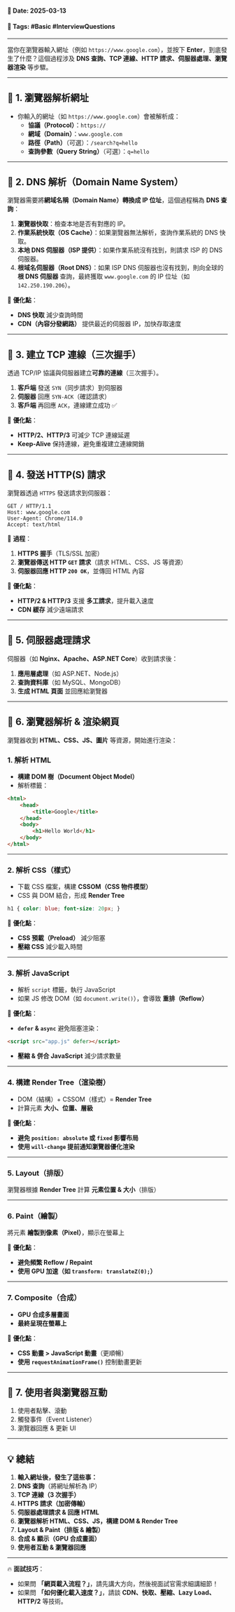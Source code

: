 #### 📅 **Date**: 2025-03-13

#### 🔖 **Tags**: #Basic #InterviewQuestions

---

當你在瀏覽器輸入網址（例如 `https://www.google.com`），並按下 **Enter**，到底發生了什麼？這個過程涉及 **DNS 查詢、TCP 連線、HTTP 請求、伺服器處理、瀏覽器渲染** 等步驟。

---

## **📍 1. 瀏覽器解析網址**

- 你輸入的網址（如 `https://www.google.com`）會被解析成：
    - **協議（Protocol）**：`https://`
    - **網域（Domain）**：`www.google.com`
    - **路徑（Path）**（可選）：`/search?q=hello`
    - **查詢參數（Query String）**（可選）：`q=hello`

---

## **📍 2. DNS 解析（Domain Name System）**

瀏覽器需要將**網域名稱（Domain Name）轉換成 IP 位址**，這個過程稱為 **DNS 查詢**：

1. **瀏覽器快取**：檢查本地是否有對應的 IP。
2. **作業系統快取（OS Cache）**：如果瀏覽器無法解析，查詢作業系統的 DNS 快取。
3. **本地 DNS 伺服器（ISP 提供）**：如果作業系統沒有找到，則請求 ISP 的 DNS 伺服器。
4. **根域名伺服器（Root DNS）**：如果 ISP DNS 伺服器也沒有找到，則向全球的 **根 DNS 伺服器** 查詢，最終獲取 `www.google.com` 的 IP 位址（如 `142.250.190.206`）。

🔹 **優化點**：
- **DNS 快取** 減少查詢時間
- **CDN（內容分發網路）** 提供最近的伺服器 IP，加快存取速度

---

## **📍 3. 建立 TCP 連線（三次握手）**

透過 TCP/IP 協議與伺服器建立**可靠的連線**（三次握手）。

1. **客戶端** 發送 `SYN`（同步請求）到伺服器  
2. **伺服器** 回應 `SYN-ACK`（確認請求）  
3. **客戶端** 再回應 `ACK`，連線建立成功 ✅

🔹 **優化點**：
- **HTTP/2、HTTP/3** 可減少 TCP 連線延遲
- **Keep-Alive** 保持連線，避免重複建立連線開銷

---

## **📍 4. 發送 HTTP(S) 請求**

瀏覽器透過 `HTTPS` 發送請求到伺服器：

```http
GET / HTTP/1.1
Host: www.google.com
User-Agent: Chrome/114.0
Accept: text/html
```

🔹 **過程**： 
1. **HTTPS 握手**（TLS/SSL 加密）  
2. **瀏覽器傳送 HTTP `GET` 請求**（請求 HTML、CSS、JS 等資源）  
3. **伺服器回應 HTTP `200 OK`**，並傳回 HTML 內容

🔹 **優化點**：
- **HTTP/2 & HTTP/3** 支援 **多工請求**，提升載入速度
- **CDN 緩存** 減少遠端請求

---

## **📍 5. 伺服器處理請求**

伺服器（如 **Nginx、Apache、ASP.NET Core**）收到請求後：

1. **應用層處理**（如 ASP.NET、Node.js）
2. **查詢資料庫**（如 MySQL、MongoDB）
3. **生成 HTML 頁面** 並回應給瀏覽器

---

## **📍 6. 瀏覽器解析 & 渲染網頁**

瀏覽器收到 **HTML、CSS、JS、圖片** 等資源，開始進行渲染：

### **1. 解析 HTML**

- **構建 DOM 樹（Document Object Model）**
- 解析標籤：

```html
<html>
	<head>
		<title>Google</title>
	</head>
	<body>
		<h1>Hello World</h1>
	</body>
</html>
```

---

### **2. 解析 CSS（樣式）**

- 下載 CSS 檔案，構建 **CSSOM（CSS 物件模型）**
- CSS 與 DOM 結合，形成 **Render Tree**

```css
h1 { color: blue; font-size: 20px; }
```


🔹 **優化點**：
- **CSS 預載（Preload）** 減少阻塞
- **壓縮 CSS** 減少載入時間

---

### **3. 解析 JavaScript**

- 解析 `script` 標籤，執行 JavaScript
- 如果 JS 修改 DOM（如 `document.write()`），會導致 **重排（Reflow）**

🔹 **優化點**：
- **`defer` & `async`** 避免阻塞渲染：

```html
<script src="app.js" defer></script>
```

- **壓縮 & 併合 JavaScript** 減少請求數量

---

### **4. 構建 Render Tree（渲染樹）**

- DOM（結構）+ CSSOM（樣式）= **Render Tree**
- 計算元素 **大小、位置、層級**

🔹 **優化點**：
- **避免 `position: absolute` 或 `fixed` 影響布局**
- **使用 `will-change` 提前通知瀏覽器優化渲染**

---

### **5. Layout（排版）**

瀏覽器根據 **Render Tree** 計算 **元素位置 & 大小**（排版）

---

### **6. Paint（繪製）**

將元素 **繪製到像素（Pixel）**，顯示在螢幕上

🔹 **優化點**：
- **避免頻繁 Reflow / Repaint**
- **使用 GPU 加速（如 `transform: translateZ(0);`）**

---

### **7. Composite（合成）**

- **GPU 合成多層畫面**
- **最終呈現在螢幕上**

🔹 **優化點**：
- **CSS 動畫 > JavaScript 動畫**（更順暢）
- **使用 `requestAnimationFrame()`** 控制動畫更新

---

## **📍 7. 使用者與瀏覽器互動**

1. 使用者點擊、滾動  
2. 觸發事件（Event Listener）  
3. 瀏覽器回應 & 更新 UI

---

## **💡 總結**

1. **輸入網址後，發生了這些事：** 
2. **DNS 查詢**（將網址解析為 IP）  
3. **TCP 連線（3 次握手）**  
4. **HTTPS 請求（加密傳輸）**  
5. **伺服器處理請求 & 回應 HTML**  
6. **瀏覽器解析 HTML、CSS、JS，構建 DOM & Render Tree**  
7. **Layout & Paint（排版 & 繪製）**  
8. **合成 & 顯示（GPU 合成畫面）**  
9. **使用者互動 & 瀏覽器回應**

---

🔥 **面試技巧**：

- 如果問 **「網頁載入流程？」**，請先講大方向，然後視面試官需求細講細節！
- 如果問 **「如何優化載入速度？」**，請談 **CDN、快取、壓縮、Lazy Load、HTTP/2** 等技術。